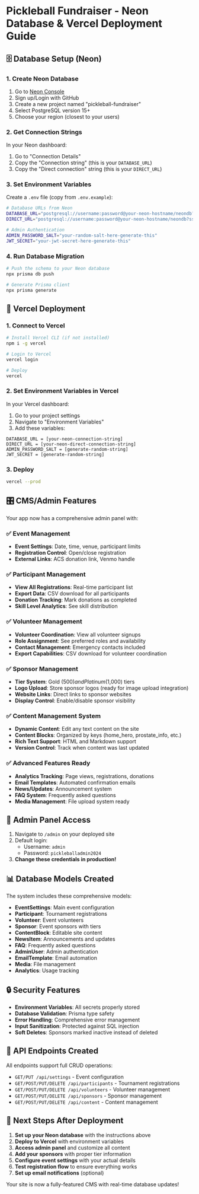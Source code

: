 # Pickleball Fundraiser - Neon Database & Vercel Deployment Guide

## 🗄️ Database Setup (Neon)

### 1. Create Neon Database
1. Go to [Neon Console](https://console.neon.tech/)
2. Sign up/Login with GitHub
3. Create a new project named "pickleball-fundraiser"
4. Select PostgreSQL version 15+
5. Choose your region (closest to your users)

### 2. Get Connection Strings
In your Neon dashboard:
1. Go to "Connection Details"
2. Copy the "Connection string" (this is your `DATABASE_URL`)
3. Copy the "Direct connection" string (this is your `DIRECT_URL`)

### 3. Set Environment Variables
Create a `.env` file (copy from `.env.example`):

```bash
# Database URLs from Neon
DATABASE_URL="postgresql://username:password@your-neon-hostname/neondb?sslmode=require"
DIRECT_URL="postgresql://username:password@your-neon-hostname/neondb?sslmode=require"

# Admin Authentication
ADMIN_PASSWORD_SALT="your-random-salt-here-generate-this"
JWT_SECRET="your-jwt-secret-here-generate-this"
```

### 4. Run Database Migration
```bash
# Push the schema to your Neon database
npx prisma db push

# Generate Prisma client
npx prisma generate
```

## 🚀 Vercel Deployment

### 1. Connect to Vercel
```bash
# Install Vercel CLI (if not installed)
npm i -g vercel

# Login to Vercel
vercel login

# Deploy
vercel
```

### 2. Set Environment Variables in Vercel
In your Vercel dashboard:
1. Go to your project settings
2. Navigate to "Environment Variables"
3. Add these variables:

```
DATABASE_URL = [your-neon-connection-string]
DIRECT_URL = [your-neon-direct-connection-string]
ADMIN_PASSWORD_SALT = [generate-random-string]
JWT_SECRET = [generate-random-string]
```

### 3. Deploy
```bash
vercel --prod
```

## 🎛️ CMS/Admin Features

Your app now has a comprehensive admin panel with:

### ✅ Event Management
- **Event Settings**: Date, time, venue, participant limits
- **Registration Control**: Open/close registration
- **External Links**: ACS donation link, Venmo handle

### ✅ Participant Management  
- **View All Registrations**: Real-time participant list
- **Export Data**: CSV download for all participants
- **Donation Tracking**: Mark donations as completed
- **Skill Level Analytics**: See skill distribution

### ✅ Volunteer Management
- **Volunteer Coordination**: View all volunteer signups
- **Role Assignment**: See preferred roles and availability
- **Contact Management**: Emergency contacts included
- **Export Capabilities**: CSV download for volunteer coordination

### ✅ Sponsor Management
- **Tier System**: Gold ($500) and Platinum ($1,000) tiers  
- **Logo Upload**: Store sponsor logos (ready for image upload integration)
- **Website Links**: Direct links to sponsor websites
- **Display Control**: Enable/disable sponsor visibility

### ✅ Content Management System
- **Dynamic Content**: Edit any text content on the site
- **Content Blocks**: Organized by keys (home_hero, prostate_info, etc.)
- **Rich Text Support**: HTML and Markdown support
- **Version Control**: Track when content was last updated

### ✅ Advanced Features Ready
- **Analytics Tracking**: Page views, registrations, donations
- **Email Templates**: Automated confirmation emails
- **News/Updates**: Announcement system
- **FAQ System**: Frequently asked questions
- **Media Management**: File upload system ready

## 🔧 Admin Panel Access

1. Navigate to `/admin` on your deployed site
2. Default login:
   - Username: `admin` 
   - Password: `pickleballadmin2024`
3. **Change these credentials in production!**

## 📊 Database Models Created

The system includes these comprehensive models:

- **EventSettings**: Main event configuration
- **Participant**: Tournament registrations
- **Volunteer**: Event volunteers  
- **Sponsor**: Event sponsors with tiers
- **ContentBlock**: Editable site content
- **NewsItem**: Announcements and updates
- **FAQ**: Frequently asked questions
- **AdminUser**: Admin authentication
- **EmailTemplate**: Email automation
- **Media**: File management
- **Analytics**: Usage tracking

## 🔒 Security Features

- **Environment Variables**: All secrets properly stored
- **Database Validation**: Prisma type safety
- **Error Handling**: Comprehensive error management
- **Input Sanitization**: Protected against SQL injection
- **Soft Deletes**: Sponsors marked inactive instead of deleted

## 📱 API Endpoints Created

All endpoints support full CRUD operations:

- `GET/PUT /api/settings` - Event configuration
- `GET/POST/PUT/DELETE /api/participants` - Tournament registrations
- `GET/POST/PUT/DELETE /api/volunteers` - Volunteer management
- `GET/POST/PUT/DELETE /api/sponsors` - Sponsor management  
- `GET/POST/PUT/DELETE /api/content` - Content management

## 🚀 Next Steps After Deployment

1. **Set up your Neon database** with the instructions above
2. **Deploy to Vercel** with environment variables
3. **Access admin panel** and customize all content
4. **Add your sponsors** with proper tier information
5. **Configure event settings** with your actual details
6. **Test registration flow** to ensure everything works
7. **Set up email notifications** (optional)

Your site is now a fully-featured CMS with real-time database updates!